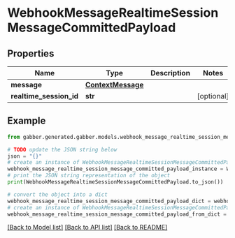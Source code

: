 # WebhookMessageRealtimeSessionMessageCommittedPayload


## Properties

Name | Type | Description | Notes
------------ | ------------- | ------------- | -------------
**message** | [**ContextMessage**](ContextMessage.md) |  | 
**realtime_session_id** | **str** |  | [optional] 

## Example

```python
from gabber.generated.gabber.models.webhook_message_realtime_session_message_committed_payload import WebhookMessageRealtimeSessionMessageCommittedPayload

# TODO update the JSON string below
json = "{}"
# create an instance of WebhookMessageRealtimeSessionMessageCommittedPayload from a JSON string
webhook_message_realtime_session_message_committed_payload_instance = WebhookMessageRealtimeSessionMessageCommittedPayload.from_json(json)
# print the JSON string representation of the object
print(WebhookMessageRealtimeSessionMessageCommittedPayload.to_json())

# convert the object into a dict
webhook_message_realtime_session_message_committed_payload_dict = webhook_message_realtime_session_message_committed_payload_instance.to_dict()
# create an instance of WebhookMessageRealtimeSessionMessageCommittedPayload from a dict
webhook_message_realtime_session_message_committed_payload_from_dict = WebhookMessageRealtimeSessionMessageCommittedPayload.from_dict(webhook_message_realtime_session_message_committed_payload_dict)
```
[[Back to Model list]](../README.md#documentation-for-models) [[Back to API list]](../README.md#documentation-for-api-endpoints) [[Back to README]](../README.md)


